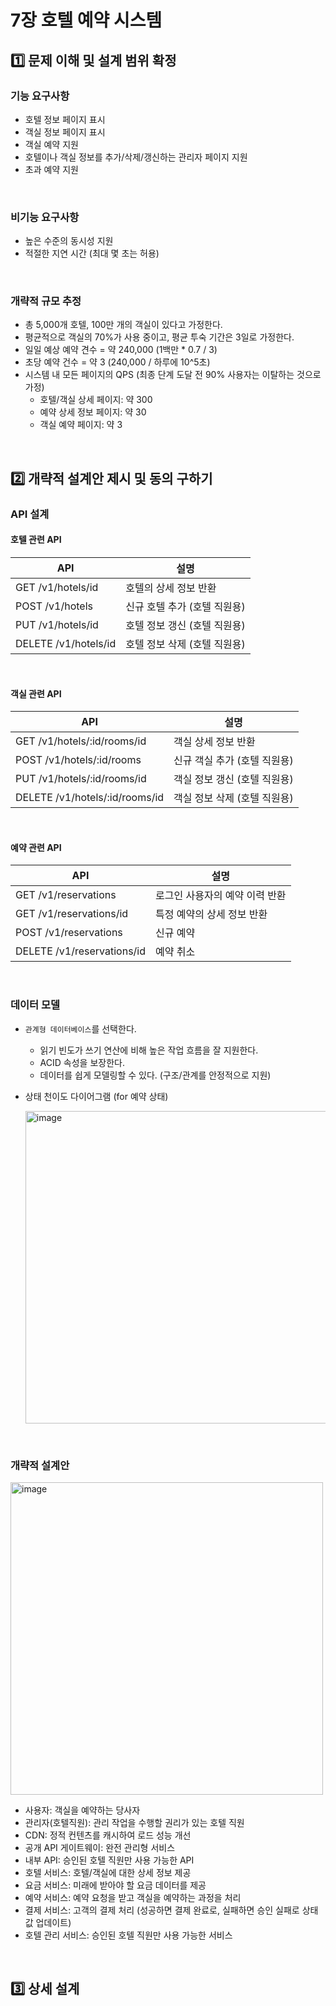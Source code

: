 # 7장 호텔 예약 시스템

## 1️⃣ 문제 이해 및 설계 범위 확정

### 기능 요구사항
- 호텔 정보 페이지 표시
- 객실 정보 페이지 표시
- 객실 예약 지원
- 호텔이나 객실 정보를 추가/삭제/갱신하는 관리자 페이지 지원
- 초과 예약 지원

<br/>

### 비기능 요구사항
- 높은 수준의 동시성 지원
- 적절한 지연 시간 (최대 몇 초는 허용)

<br/>

### 개략적 규모 추정
- 총 5,000개 호텔, 100만 개의 객실이 있다고 가정한다.
- 평균적으로 객실의 70%가 사용 중이고, 평균 투숙 기간은 3일로 가정한다.
- 일일 예상 예약 견수 = 약 240,000 (1백만 * 0.7 / 3)
- 초당 예약 건수 = 약 3 (240,000 / 하루에 10^5초)
- 시스템 내 모든 페이지의 QPS (최종 단계 도달 전 90% 사용자는 이탈하는 것으로 가정)
  - 호텔/객실 상세 페이지: 약 300
  - 예약 상세 정보 페이지: 약 30
  - 객실 예약 페이지: 약 3
 
<br/>

## 2️⃣ 개략적 설계안 제시 및 동의 구하기

### API 설계

#### 호텔 관련 API

|API|설명|
|--|--|
|GET /v1/hotels/id|호텔의 상세 정보 반환|
|POST /v1/hotels|신규 호텔 추가 (호텔 직원용)|
|PUT /v1/hotels/id|호텔 정보 갱신 (호텔 직원용)|
|DELETE /v1/hotels/id|호텔 정보 삭제 (호텔 직원용)|

<br/>

#### 객실 관련 API

|API|설명|
|--|--|
|GET /v1/hotels/:id/rooms/id|객실 상세 정보 반환|
|POST /v1/hotels/:id/rooms|신규 객실 추가 (호텔 직원용)|
|PUT /v1/hotels/:id/rooms/id|객실 정보 갱신 (호텔 직원용)|
|DELETE /v1/hotels/:id/rooms/id|객실 정보 삭제 (호텔 직원용)|

<br/>

#### 예약 관련 API

|API|설명|
|---|---|
|GET /v1/reservations|로그인 사용자의 예약 이력 반환|
|GET /v1/reservations/id|특정 예약의 상세 정보 반환|
|POST /v1/reservations|신규 예약|
|DELETE /v1/reservations/id|예약 취소|

<br/>

### 데이터 모델
- `관계형 데이터베이스`를 선택한다.
  - 읽기 빈도가 쓰기 연산에 비해 높은 작업 흐름을 잘 지원한다.
  - ACID 속성을 보장한다.
  - 데이터를 쉽게 모델링할 수 있다. (구조/관계를 안정적으로 지원)
 
- 상태 천이도 다이어그램 (for 예약 상태)

  <img alt="image" width="500" src="https://github.com/user-attachments/assets/1bd3a43d-74bb-423a-8028-3fe74f7ab118" />

<br/>

### 개략적 설계안

<img alt="image" width="500" src="https://github.com/user-attachments/assets/539c6cd3-123b-4d65-9a3e-ff7141310ea4"/>

- 사용자: 객실을 예약하는 당사자
- 관리자(호텔직원): 관리 작업을 수행할 권리가 있는 호텔 직원
- CDN: 정적 컨텐츠를 캐시하여 로드 성능 개선
- 공개 API 게이트웨이: 완전 관리형 서비스
- 내부 API: 승인된 호텔 직원만 사용 가능한 API
- 호텔 서비스: 호텔/객실에 대한 상세 정보 제공
- 요금 서비스: 미래에 받아야 할 요금 데이터를 제공
- 예약 서비스: 예약 요청을 받고 객실을 예약하는 과정을 처리
- 결제 서비스: 고객의 결제 처리 (성공하면 결제 완료로, 실패하면 승인 실패로 상태값 업데이트)
- 호텔 관리 서비스: 승인된 호텔 직원만 사용 가능한 서비스

<br/>

## 3️⃣ 상세 설계
